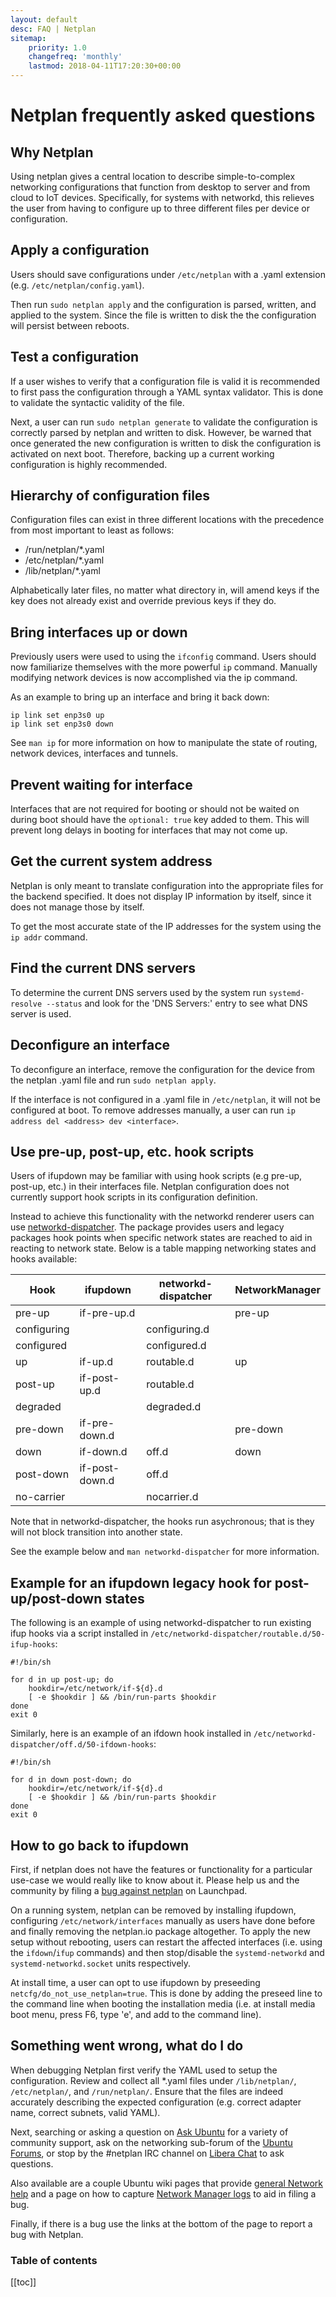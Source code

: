 ```yaml
---
layout: default
desc: FAQ | Netplan
sitemap:
    priority: 1.0
    changefreq: 'monthly'
    lastmod: 2018-04-11T17:20:30+00:00
---
```

<div class="p-strip--light is-bordered is-shallow">
  <div class="row">
    <div class="col-12">
      <h1 class="u-no-margin--bottom">Netplan frequently asked questions</h1>
    </div>
  </div>
</div>
<div class="p-strip">
  <div class="row">
    <div class="col-8 col-medium-4" markdown="1">

## Why Netplan

Using netplan gives a central location to describe simple-to-complex networking configurations that function from desktop to server and from cloud to IoT devices. Specifically, for systems with networkd, this relieves the user from having to configure up to three different files per device or configuration.

## Apply a configuration

Users should save configurations under `/etc/netplan` with a .yaml extension (e.g. `/etc/netplan/config.yaml`).

Then run `sudo netplan apply` and the configuration is parsed, written, and applied to the system. Since the file is written to disk the the configuration will persist between reboots.

## Test a configuration

If a user wishes to verify that a configuration file is valid it is recommended to first pass the configuration through a YAML syntax validator. This is done to validate the syntactic validity of the file.

Next, a user can run `sudo netplan generate` to validate the configuration is correctly parsed by netplan and written to disk. However, be warned that once generated the new configuration is written to disk the configuration is activated on next boot. Therefore, backing up a current working configuration is highly recommended.

## Hierarchy of configuration files

Configuration files can exist in three different locations with the precedence from most important to least as follows:

* /run/netplan/\*.yaml
* /etc/netplan/\*.yaml
* /lib/netplan/\*.yaml

Alphabetically later files, no matter what directory in, will amend keys if the key does not already exist and override previous keys if they do.

## Bring interfaces up or down

Previously users were used to using the `ifconfig` command. Users should now familiarize themselves with the more powerful `ip` command. Manually modifying network devices is now accomplished via the ip command.

As an example to bring up an interface and bring it back down:

```shell
ip link set enp3s0 up
ip link set enp3s0 down
```

See `man ip` for more information on how to manipulate the state of routing, network devices, interfaces and tunnels.

## Prevent waiting for interface

Interfaces that are not required for booting or should not be waited on during boot should have the `optional: true` key added to them. This will prevent long delays in booting for interfaces that may not come up.

## Get the current system address

Netplan is only meant to translate configuration into the appropriate files for the backend specified. It does not display IP information by itself, since it does not manage those by itself.

To get the most accurate state of the IP addresses for the system using the `ip addr` command.

## Find the current DNS servers

To determine the current DNS servers used by the system run `systemd-resolve --status` and look for the 'DNS Servers:' entry to see what DNS server is used.

## Deconfigure an interface

To deconfigure an interface, remove the configuration for the device from the netplan .yaml file and run `sudo netplan apply`.

If the interface is not configured in a .yaml file in `/etc/netplan`, it will not be configured at boot. To remove addresses manually, a user can run `ip address del <address> dev <interface>`.

## Use pre-up, post-up, etc. hook scripts

Users of ifupdown may be familiar with using hook scripts (e.g pre-up, post-up, etc.) in their interfaces file.  Netplan configuration does not currently support hook scripts in its configuration definition.

Instead to achieve this functionality with the networkd renderer users can use [networkd-dispatcher](https://gitlab.com/craftyguy/networkd-dispatcher). The package provides users and legacy packages hook points when specific network states are reached to aid in reacting to network state. Below is a table mapping networking states and hooks available:

| Hook        | ifupdown       | networkd-dispatcher | NetworkManager |
| ----------- | -------------- | ------------------- | -------------- |
| pre-up      | if-pre-up.d    |                     | pre-up         |
| configuring |                | configuring.d       |                |
| configured  |                | configured.d        |                |
| up          | if-up.d        | routable.d          | up             |
| post-up     | if-post-up.d   | routable.d          |                |
| degraded    |                | degraded.d          |                |
| pre-down    | if-pre-down.d  |                     | pre-down       |
| down        | if-down.d      | off.d               | down           |
| post-down   | if-post-down.d | off.d               |                |
| no-carrier  |                | nocarrier.d         |                |

Note that in networkd-dispatcher, the hooks run asychronous; that is they will not block transition into another state.

See the example below and `man networkd-dispatcher` for more information.

## Example for an ifupdown legacy hook for post-up/post-down states

The following is an example of using networkd-dispatcher to run existing ifup hooks via a script installed in `/etc/networkd-dispatcher/routable.d/50-ifup-hooks`:

```shell
#!/bin/sh

for d in up post-up; do
    hookdir=/etc/network/if-${d}.d
    [ -e $hookdir ] && /bin/run-parts $hookdir
done
exit 0
```

Similarly, here is an example of an ifdown hook installed in `/etc/networkd-dispatcher/off.d/50-ifdown-hooks`:

```shell
#!/bin/sh

for d in down post-down; do
    hookdir=/etc/network/if-${d}.d
    [ -e $hookdir ] && /bin/run-parts $hookdir
done
exit 0
```

## How to go back to ifupdown

First, if netplan does not have the features or functionality for a particular use-case we would really like to know about it. Please help us and the community by filing a [bug against netplan](https://bugs.launchpad.net/netplan/+filebug) on Launchpad.

On a running system, netplan can be removed by installing ifupdown, configuring `/etc/network/interfaces` manually as users have done before and finally removing the netplan.io package altogether. To apply the new setup without rebooting, users can restart the affected interfaces (i.e. using the `ifdown`/`ifup` commands) and then stop/disable the `systemd-networkd` and `systemd-networkd.socket` units respectively.

At install time, a user can opt to use ifupdown by preseeding `netcfg/do_not_use_netplan=true`. This is done by adding the preseed line to the command line when booting the installation media (i.e. at install media boot menu, press F6, type 'e', and add to the command line).

## Something went wrong, what do I do

When debugging Netplan first verify the YAML used to setup the configuration. Review and collect all *.yaml files under `/lib/netplan/`, `/etc/netplan/`, and `/run/netplan/`. Ensure that the files are indeed accurately describing the expected configuration (e.g. correct adapter name, correct subnets, valid YAML).

Next, searching or asking a question on [Ask Ubuntu](https://askubuntu.com/questions/tagged/netplan) for a variety of community support, ask on the networking sub-forum of the [Ubuntu Forums](https://ubuntuforums.org/forumdisplay.php?f=336), or stop by the #netplan IRC channel on [Libera Chat](https://libera.chat) to ask questions.

Also available are a couple Ubuntu wiki pages that provide [general Network help](https://help.ubuntu.com/community/NetworkDevices) and a page on how to capture [Network Manager logs](https://wiki.ubuntu.com/DebuggingNetworkManager) to aid in filing a bug.

Finally, if there is a bug use the links at the bottom of the page to report a bug with Netplan.

</div>
<div class="col-4 col-medium-2" markdown="1">

<h3 class="p-muted-heading">Table of contents</h3>


[[toc]]

</div>
</div>
</div>
